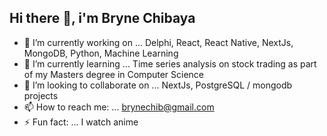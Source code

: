 ## Hi there 👋, i'm Bryne Chibaya

<!--
**BRYNE08/BRYNE08** is a ✨ _special_ ✨ repository because its `README.md` (this file) appears on your GitHub profile.

Here are some ideas to get you started:
-->


- 🔭 I’m currently working on ... Delphi, React, React Native, NextJs, MongoDB, Python, Machine Learning 
- 🌱 I’m currently learning ... Time series analysis on stock trading as part of my Masters degree in Computer Science
- 👯 I’m looking to collaborate on ... NextJs, PostgreSQL / mongodb projects
- 📫 How to reach me: ... brynechib@gmail.com
- ⚡ Fun fact: ... I watch anime
